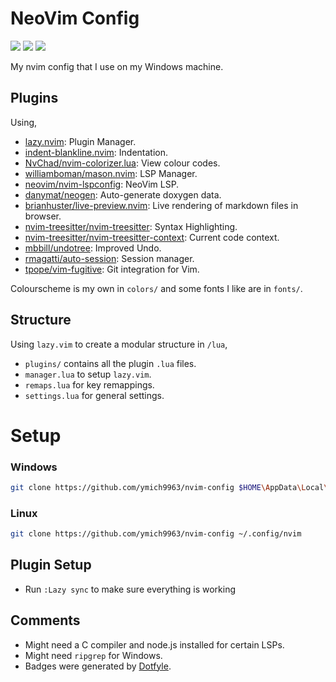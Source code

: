 # NeoVim Config
<a href="https://dotfyle.com/ymich9963/nvim-config"><img src="https://dotfyle.com/ymich9963/nvim-config/badges/plugins?style=plastic" /></a>
<a href="https://dotfyle.com/ymich9963/nvim-config"><img src="https://dotfyle.com/ymich9963/nvim-config/badges/leaderkey?style=plastic" /></a>
<a href="https://dotfyle.com/ymich9963/nvim-config"><img src="https://dotfyle.com/ymich9963/nvim-config/badges/plugin-manager?style=plastic" /></a>

My nvim config that I use on my Windows machine.

## Plugins
Using,

- [lazy.nvim](https://github.com/folke/lazy.nvim.git): Plugin Manager.
- [indent-blankline.nvim](https://github.com/lukas-reineke/indent-blankline.nvim.git): Indentation.
- [NvChad/nvim-colorizer.lua](https://github.com/NvChad/nvim-colorizer.lua): View colour codes. 
- [williamboman/mason.nvim](https://github.com/williamboman/mason.nvim): LSP Manager.
- [neovim/nvim-lspconfig](https://github.com/neovim/nvim-lspconfig): NeoVim LSP.
- [danymat/neogen](https://github.com/danymat/neogen): Auto-generate doxygen data. 
- [brianhuster/live-preview.nvim](https://github.com/brianhuster/live-preview.nvim): Live rendering of markdown files in browser. 
- [nvim-treesitter/nvim-treesitter](https://github.com/nvim-treesitter/nvim-treesitter.git): Syntax Highlighting.
- [nvim-treesitter/nvim-treesitter-context](https://github.com/nvim-treesitter/nvim-treesitter-context.git): Current code context.
- [mbbill/undotree](https://github.com/mbbill/undotree.git): Improved Undo.
- [rmagatti/auto-session](https://github.com/rmagatti/auto-session.git): Session manager.
- [tpope/vim-fugitive](https://github.com/tpope/vim-fugitive.git): Git integration for Vim.

Colourscheme is my own in `colors/` and some fonts I like are in `fonts/`.

## Structure
Using `lazy.vim` to create a modular structure in `/lua`,

- `plugins/` contains all the plugin `.lua` files.
- `manager.lua` to setup `lazy.vim`.
- `remaps.lua` for key remappings.
- `settings.lua` for general settings.

# Setup
### Windows
```bash
git clone https://github.com/ymich9963/nvim-config $HOME\AppData\Local\nvim
``` 

### Linux
```bash
git clone https://github.com/ymich9963/nvim-config ~/.config/nvim
``` 

## Plugin Setup
- Run `:Lazy sync` to make sure everything is working

## Comments
- Might need a C compiler and node.js installed for certain LSPs. 
- Might need `ripgrep` for Windows.
- Badges were generated by [Dotfyle](https://dotfyle.com).

